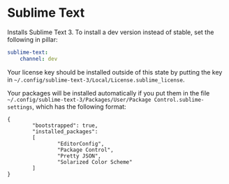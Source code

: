 Sublime Text
============

Installs Sublime Text 3. To install a dev version instead of stable, set the following in pillar:

```yaml
sublime-text:
    channel: dev
```

Your license key should be installed outside of this state by putting the key in `~/.config/sublime-text-3/Local/License.sublime_license`.

Your packages will be installed automatically if you put them in the file `~/.config/sublime-text-3/Packages/User/Package Control.sublime-settings`, which has the following format:

```
{
        "bootstrapped": true,
        "installed_packages":
        [
                "EditorConfig",
                "Package Control",
                "Pretty JSON",
                "Solarized Color Scheme"
        ]
}
```
